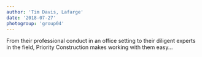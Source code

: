 ```yaml
---
author: 'Tim Davis, Lafarge'
date: '2018-07-27'
photogroup: 'group04'
---
```


From their professional conduct in an office setting to their diligent experts in the field, Priority Construction makes working with them easy...
